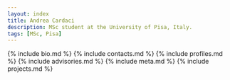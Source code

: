```yaml
---
layout: index
title: Andrea Cardaci
description: MSc student at the University of Pisa, Italy.
tags: [MSc, Pisa]
---
```


{% include bio.md %}
{% include contacts.md %}
{% include profiles.md %}
{% include advisories.md %}
{% include meta.md %}
{% include projects.md %}
